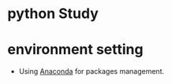 # python Study

# environment setting
<ul>
  <li>
    Using <a href="https://docs.anaconda.com/">Anaconda</a> for packages management.
  </li>
 </ul>

